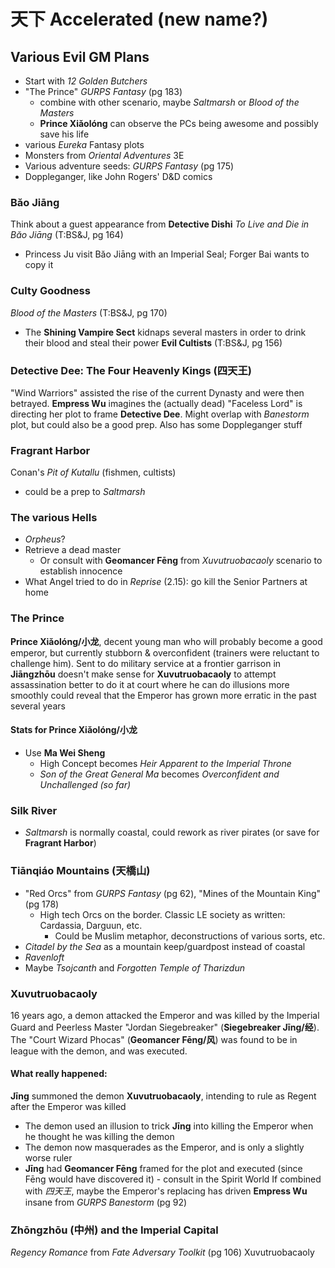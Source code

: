 # 天下 Accelerated (new name?)

## Various Evil GM Plans
- Start with _12 Golden Butchers_
- "The Prince" _GURPS Fantasy_ (pg 183)
  - combine with other scenario, maybe _Saltmarsh_ or _Blood of the Masters_
  - **Prince Xiǎolóng** can observe the PCs being awesome and possibly save his life
- various _Eureka_ Fantasy plots
- Monsters from _Oriental Adventures_ 3E
- Various adventure seeds: _GURPS Fantasy_ (pg 175)
- Doppleganger, like John Rogers' D&D comics

### Băo Jiāng
Think about a guest appearance from **Detective Dishi**
_To Live and Die in Băo Jiāng_ (T:BS&J, pg 164)
- Princess Ju visit Băo Jiāng with an Imperial Seal; Forger Bai wants to copy it

### Culty Goodness
_Blood of the Masters_ (T:BS&J, pg 170)
- The **Shining Vampire Sect** kidnaps several masters in order to drink their blood
  and steal their power
**Evil Cultists** (T:BS&J, pg 156)

### Detective Dee: The Four Heavenly Kings (四天王)
"Wind Warriors" assisted the rise of the current Dynasty and were then betrayed.
**Empress Wu** imagines the (actually dead) "Faceless Lord" is directing her plot to frame
**Detective Dee**.
Might overlap with _Banestorm_ plot, but could also be a good prep.
Also has some Doppleganger stuff

### Fragrant Harbor
Conan's _Pit of Kutallu_ (fishmen, cultists)
- could be a prep to _Saltmarsh_

### The various Hells
- _Orpheus_?
- Retrieve a dead master
  - Or consult with **Geomancer Fēng** from _Xuvutruobacaoly_ scenario to establish innocence
- What Angel tried to do in _Reprise_ (2.15): go kill the Senior Partners at home

### The Prince
**Prince Xiǎolóng/小龙**, decent young man who will probably become a good emperor,
but currently stubborn & overconfident (trainers were reluctant to challenge him).
Sent to do military service at a frontier garrison in **Jiāngzhōu**
doesn't make sense for **Xuvutruobacaoly** to attempt assassination
better to do it at court where he can do illusions more smoothly
could reveal that the Emperor has grown more erratic in the past several years

#### Stats for Prince Xiǎolóng/小龙
- Use **Ma Wei Sheng**
  - High Concept becomes _Heir Apparent to the Imperial Throne_
  - _Son of the Great General Ma_ becomes _Overconfident and Unchallenged (so far)_

### Silk River
- _Saltmarsh_ is normally coastal, could rework as river pirates
  (or save for **Fragrant Harbor**)

### Tiānqiáo Mountains (天橋山)
- "Red Orcs" from _GURPS Fantasy_ (pg 62), "Mines of the Mountain King" (pg 178)
  - High tech Orcs on the border. Classic LE society as written: Cardassia, Darguun, etc.
    - Could be Muslim metaphor, deconstructions of various sorts, etc.
- _Citadel by the Sea_ as a mountain keep/guardpost instead of coastal
- _Ravenloft_
- Maybe _Tsojcanth_ and _Forgotten Temple of Tharizdun_

### Xuvutruobacaoly
16 years ago, a demon attacked the Emperor and was killed by the Imperial Guard and
Peerless Master "Jordan Siegebreaker" (**Siegebreaker Jīng/经**).
The "Court Wizard Phocas" (**Geomancer Fēng/风**) was found to be in league with the demon,
and was executed.

#### What really happened:
**Jīng** summoned the demon **Xuvutruobacaoly**,
  intending to rule as Regent after the Emperor was killed
- The demon used an illusion to trick **Jīng** into killing the Emperor
  when he thought he was killing the demon
- The demon now masquerades as the Emperor, and is only a slightly worse ruler
- **Jīng** had **Geomancer Fēng** framed for the plot and executed
  (since Fēng would have discovered it) - consult in the Spirit World
If combined with _四天王_, maybe the Emperor's replacing has driven **Empress Wu** insane
from _GURPS Banestorm_ (pg 92)

### Zhōngzhōu (中州) and the Imperial Capital
_Regency Romance_ from _Fate Adversary Toolkit_ (pg 106)
Xuvutruobacaoly

